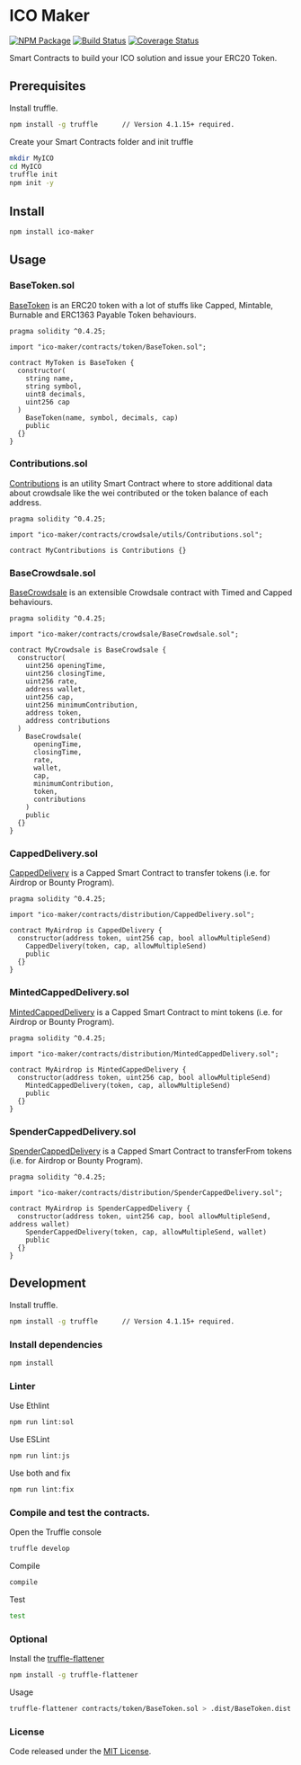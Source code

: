 # ICO Maker

[![NPM Package](https://img.shields.io/npm/v/ico-maker.svg?style=flat-square)](https://www.npmjs.org/package/ico-maker)
[![Build Status](https://travis-ci.org/vittominacori/ico-maker.svg?branch=master)](https://travis-ci.org/vittominacori/ico-maker) 
[![Coverage Status](https://coveralls.io/repos/github/vittominacori/ico-maker/badge.svg?branch=master)](https://coveralls.io/github/vittominacori/ico-maker?branch=master)

Smart Contracts to build your ICO solution and issue your ERC20 Token.

## Prerequisites

Install truffle.

```bash
npm install -g truffle      // Version 4.1.15+ required.
```

Create your Smart Contracts folder and init truffle

```bash
mkdir MyICO
cd MyICO 
truffle init
npm init -y
```

## Install

```bash
npm install ico-maker
```

## Usage

### BaseToken.sol

[BaseToken](https://github.com/vittominacori/ico-maker/blob/master/contracts/token/BaseToken.sol) is an ERC20 token with a lot of stuffs like Capped, Mintable, Burnable and ERC1363 Payable Token behaviours.

```solidity
pragma solidity ^0.4.25;

import "ico-maker/contracts/token/BaseToken.sol";

contract MyToken is BaseToken {
  constructor(
    string name,
    string symbol,
    uint8 decimals,
    uint256 cap
  )
    BaseToken(name, symbol, decimals, cap)
    public
  {}
}
```

### Contributions.sol

[Contributions](https://github.com/vittominacori/ico-maker/blob/master/contracts/crowdsale/utils/Contributions.sol) is an utility Smart Contract where to store additional data about crowdsale like the wei contributed or the token balance of each address.

```solidity
pragma solidity ^0.4.25;

import "ico-maker/contracts/crowdsale/utils/Contributions.sol";

contract MyContributions is Contributions {}
```

### BaseCrowdsale.sol

[BaseCrowdsale](https://github.com/vittominacori/ico-maker/blob/master/contracts/crowdsale/BaseCrowdsale.sol) is an extensible Crowdsale contract with Timed and Capped behaviours.

```solidity
pragma solidity ^0.4.25;

import "ico-maker/contracts/crowdsale/BaseCrowdsale.sol";

contract MyCrowdsale is BaseCrowdsale {
  constructor(
    uint256 openingTime,
    uint256 closingTime,
    uint256 rate,
    address wallet,
    uint256 cap,
    uint256 minimumContribution,
    address token,
    address contributions
  )
    BaseCrowdsale(
      openingTime,
      closingTime,
      rate,
      wallet,
      cap,
      minimumContribution,
      token,
      contributions
    )
    public
  {}
}
```

### CappedDelivery.sol

[CappedDelivery](https://github.com/vittominacori/ico-maker/blob/master/contracts/distribution/CappedDelivery.sol) is a Capped Smart Contract to transfer tokens (i.e. for Airdrop or Bounty Program).

```solidity
pragma solidity ^0.4.25;

import "ico-maker/contracts/distribution/CappedDelivery.sol";

contract MyAirdrop is CappedDelivery {
  constructor(address token, uint256 cap, bool allowMultipleSend)
    CappedDelivery(token, cap, allowMultipleSend)
    public
  {}
}
```

### MintedCappedDelivery.sol

[MintedCappedDelivery](https://github.com/vittominacori/ico-maker/blob/master/contracts/distribution/MintedCappedDelivery.sol) is a Capped Smart Contract to mint tokens (i.e. for Airdrop or Bounty Program).

```solidity
pragma solidity ^0.4.25;

import "ico-maker/contracts/distribution/MintedCappedDelivery.sol";

contract MyAirdrop is MintedCappedDelivery {
  constructor(address token, uint256 cap, bool allowMultipleSend)
    MintedCappedDelivery(token, cap, allowMultipleSend)
    public
  {}
}
```

### SpenderCappedDelivery.sol

[SpenderCappedDelivery](https://github.com/vittominacori/ico-maker/blob/master/contracts/distribution/SpenderCappedDelivery.sol) is a Capped Smart Contract to transferFrom tokens (i.e. for Airdrop or Bounty Program).

```solidity
pragma solidity ^0.4.25;

import "ico-maker/contracts/distribution/SpenderCappedDelivery.sol";

contract MyAirdrop is SpenderCappedDelivery {
  constructor(address token, uint256 cap, bool allowMultipleSend, address wallet)
    SpenderCappedDelivery(token, cap, allowMultipleSend, wallet)
    public
  {}
}
```

## Development

Install truffle.

```bash
npm install -g truffle      // Version 4.1.15+ required.
```

### Install dependencies

```bash
npm install
```

### Linter

Use Ethlint

```bash
npm run lint:sol
```

Use ESLint

```bash
npm run lint:js
```

Use both and fix

```bash
npm run lint:fix
```

### Compile and test the contracts.
 
Open the Truffle console

```bash
truffle develop
```

Compile 

```bash
compile 
```

Test

```bash
test
```

### Optional

Install the [truffle-flattener](https://github.com/alcuadrado/truffle-flattener)

```bash
npm install -g truffle-flattener
```

Usage 

```bash
truffle-flattener contracts/token/BaseToken.sol > .dist/BaseToken.dist.sol
```

### License

Code released under the [MIT License](https://github.com/vittominacori/ico-maker/blob/master/LICENSE).
